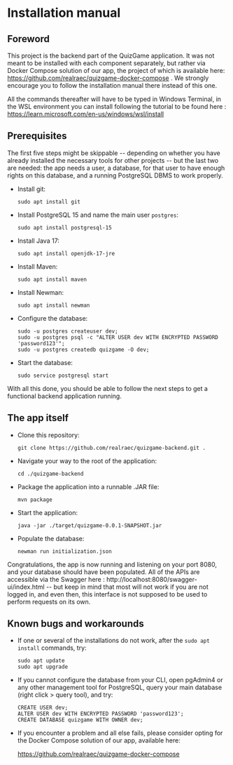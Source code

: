# Installation manual



## Foreword

This project is the backend part of the QuizGame application. It was not meant to be installed with each component separately, but rather via Docker Compose solution of our app, the project of which is available here: https://github.com/realraec/quizgame-docker-compose . We strongly encourage you to follow the installation manual there instead of this one.

All the commands thereafter will have to be typed in Windows Terminal, in the WSL environment you can install following the tutorial to be found here : https://learn.microsoft.com/en-us/windows/wsl/install



## Prerequisites

The first five steps might be skippable -- depending on whether you have already installed the necessary tools for other projects -- but the last two are needed: the app needs a user, a database, for that user to have enough rights on this database, and a running PostgreSQL DBMS to work properly.

* Install git:

  ```
  sudo apt install git
  ```

* Install PostgreSQL 15 and name the main user `postgres`:

  ```
  sudo apt install postgresql-15
  ```

* Install Java 17:

  ```
  sudo apt install openjdk-17-jre
  ```

* Install Maven:

  ```
  sudo apt install maven
  ```

* Install Newman:

  ```
  sudo apt install newman
  ```

* Configure the database:
  ```
  sudo -u postgres createuser dev;
  sudo -u postgres psql -c "ALTER USER dev WITH ENCRYPTED PASSWORD 'password123'";
  sudo -u postgres createdb quizgame -O dev;
  ```

* Start the database:

  ```
  sudo service postgresql start
  ```

With all this done, you should be able to follow the next steps to get a functional backend application running.



## The app itself

* Clone this repository:

  ```
  git clone https://github.com/realraec/quizgame-backend.git .
  ```

* Navigate your way to the root of the application:

  ```
  cd ./quizgame-backend
  ```

* Package the application into a runnable .JAR file:

  ```
  mvn package
  ```

* Start the application:

  ```
  java -jar ./target/quizgame-0.0.1-SNAPSHOT.jar
  ```
  
* Populate the database:

  ```
  newman run initialization.json
  ```

Congratulations, the app is now running and listening on your port 8080, and your database should have been populated.
All of the APIs are accessible via the Swagger here : http://localhost:8080/swagger-ui/index.html -- but keep in mind that most will not work if you are not logged in, and even then, this interface is not supposed to be used to perform requests on its own.



## Known bugs and workarounds

* If one or several of the installations do not work, after the `sudo apt install` commands, try:

  ```
  sudo apt update
  sudo apt upgrade
  ```

* If you cannot configure the database from your CLI, open pgAdmin4 or any other management tool for PostgreSQL, query your main database (right click > query tool), and try:

  ```
  CREATE USER dev;
  ALTER USER dev WITH ENCRYPTED PASSWORD 'password123';
  CREATE DATABASE quizgame WITH OWNER dev;
  ```

* If you encounter a problem and all else fails, please consider opting for the Docker Compose solution of our app, available here:

  https://github.com/realraec/quizgame-docker-compose

